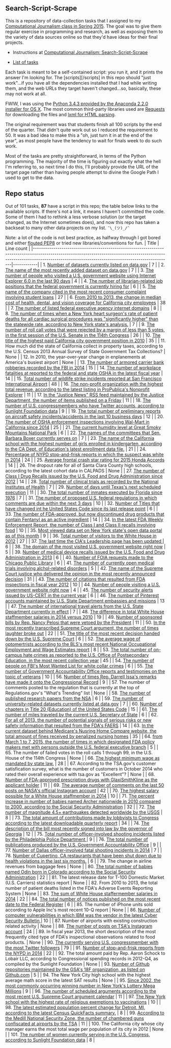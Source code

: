 ## Search-Script-Scrape

This is a repository of data-collection tasks that I assigned to my [Computational Journalism class in Spring 2015](http://www.compjour.org). The goal was to give them regular exercise in programming and research, as well as exposing them to the variety of data sources online so that they'd have ideas for their final projects.

- Instructions at [Computational Journalism: Search-Script-Scrape](http://www.compjour.org/search-script-scrape)

- [List of tasks](https://docs.google.com/spreadsheets/d/1JbY_-g9MkGH78Rta0PnE6D8rG8T-wdKGsMa3kAC3bDs/edit?usp=sharing)

Each task is meant to be a self-contained script: you run it, and it prints the answer I'm looking for. The [scripts][/scripts] in this repo should "just work"...if you have all the dependencies installed that I had while writing them, and the web URLs they target haven't changed...so, basically, these may not work at all.

FWIW, I was using the [Python 3.4.3 provided by the Anaconda 2.2.0 installer for OS X](http://continuum.io/downloads#py34). The most common third-party libraries used are [Requests](http://www.python-requests.org/en/latest/) for downloading the files and [lxml for HTML parsing](http://lxml.de/).

The original requirement was that students finish all 100 scripts by the end of the quarter. That didn't quite work out so I reduced the requirement to 50. It was a bad idea to make this a "oh, just turn it in at the end of the year", as most people have the tendency to wait for finals week to do such work.

Most of the tasks are pretty straightforward, in terms of the Python programming. The majority of the time is figuring out exactly what the hell I'm referring to, so next time I do this, I'll probably provide the URL of the target page rather than having people attempt to divine the Google Path I used to get to the data.

## Repo status

Out of 101 tasks, __87__ have a script in this repo; the table below links to the available scripts. If there's not a link, it means I haven't committed the code. Some of them I had to rethink a less verbose solution (or the target changed, as the Internet sometimes does), and now this repo has taken a backseat to many other data projects on my list. `¯\_(ツ)_/¯` 

Note: a lot of the code is not best practice, as halfway through I got bored and either [flouted PEP8](https://www.python.org/dev/peps/pep-0008/) or tried new libraries/conventions for fun.
|                                                                                                             Title                                                                                                             | Line count |
|-------------------------------------------------------------------------------------------------------------------------------------------------------------------------------------------------------------------------------|------------|
| 1. [Number of datasets currently listed on data.gov](scripts/1.py)                                                                                                                                                            | 7          |
| 2. [The name of the most recently added dataset on data.gov](scripts/2.py)                                                                                                                                                    | 7          |
| 3. [The number of people who visited a U.S. government website using Internet Explorer 6.0 in the last 90 days](scripts/3.py)                                                                                                 | 4          |
| 4. [The number of librarian-related job positions that the federal government is currently hiring for](scripts/4.py)                                                                                                          | 6          |
| 5. [The name of the company cited in the most recent consumer complaint involving student loans](scripts/5.py)                                                                                                                | 27         |
| 6. [From 2010 to 2013, the change in median cost of health, dental, and vision coverage for California city employees](scripts/6.py)                                                                                          | 38         |
| 7. [The number of listed federal executive agency internet domains](scripts/7.py)                                                                                                                                             | 8          |
| 8. [The number of times when a New York heart surgeon's rate of patient deaths for all cardiac surgical procedures was "significantly higher" than the statewide rate, according to New York state's analysis.](scripts/8.py) | 7          |
| 9. [The number of roll call votes that were rejected by a margin of less than 5 votes, in the first session of the U.S. Senate in the 114th Congress](scripts/9.py)                                                           | 26         |
| 10. [The title of the highest paid California city government position in 2010](scripts/10.py)                                                                                                                                | 35         |
| 11. How much did the state of California collect in property taxes, according to the U.S. Census 2013 Annual Survey of State Government Tax Collections?                                                                      | None       |
| 12. In 2010, the year-over-year change in enplanements at America's busiest airport                                                                                                                                           | None       |
| 13. [The number of armored carrier bank robberies recorded by the FBI in 2014](scripts/13.py)                                                                                                                                 | 15         |
| 14. [The number of workplace fatalities at reported to the federal and state OSHA in the latest fiscal year](scripts/14.py)                                                                                                   | 14         |
| 15. [Total number of wildlife strike incidents reported at San Francisco International Airport](scripts/15.py)                                                                                                                | 48         |
| 16. [The non-profit organization with the highest total revenue, according to the latest listing in ProPublica's Nonprofit Explorer](scripts/16.py)                                                                           | 11         |
| 17. [In the "Justice News" RSS feed maintained by the Justice Department, the number of items published on a Friday](scripts/17.py)                                                                                           | 11         |
| 18. [The number of U.S. congressmembers who have Twitter accounts, according to Sunlight Foundation data](scripts/18.py)                                                                                                      | 9          |
| 19. [The total number of preliminary reports on aircraft safety incidents/accidents in the last 10 business days](scripts/19.py)                                                                                              | 12         |
| 20. [The number of OSHA enforcement inspections involving Wal-Mart in California since 2014](scripts/20.py)                                                                                                                   | 25         |
| 21. [The current humidity level at Great Smoky Mountains National Park](scripts/21.py)                                                                                                                                        | 6          |
| 22. [The names of the committees that Sen. Barbara Boxer currently serves on](scripts/22.py)                                                                                                                                  | 7          |
| 23. [The name of the California school with the highest number of girls enrolled in kindergarten, according to the CA Dept. of Education's latest enrollment data file.](scripts/23.py)                                       | 21         |
| 24. [Percentage of NYPD stop-and-frisk reports in which the suspect was white in 2014](scripts/24.py)                                                                                                                         | 24         |
| 25. [Average frontal crash star rating for 2015 Honda Accords](scripts/25.py)                                                                                                                                                 | 14         |
| 26. The dropout rate for all of Santa Clara County high schools, according to the latest cohort data in CALPADS                                                                                                               | None       |
| 27. [The number of Class I Drug Recalls issued by the U.S. Food and Drug Administration since 2012](scripts/27.py)                                                                                                            | 14         |
| 28. [Total number of clinical trials as recorded by the National Institutes of Health](scripts/28.py)                                                                                                                         | 7          |
| 29. [Number of days until Texas's next scheduled execution](scripts/29.py)                                                                                                                                                    | 11         |
| 30. [The total number of inmates executed by Florida since 1976](scripts/30.py)                                                                                                                                               | 7          |
| 31. [The number of proposed U.S. federal regulations in which comments are due within the next 3 days](scripts/31.py)                                                                                                         | 10         |
| 32. [Number of Titles that have changed int he United States Code since its last release point](scripts/32.py)                                                                                                                | 6          |
| 33. [The number of FDA-approved, but now discontinued drug products that contain Fentanyl as an active ingredient](scripts/33.py)                                                                                             | 14         |
| 34. [In the latest FDA Weekly Enforcement Report, the number of Class I and Class II recalls involving food](scripts/34.py)                                                                                                   | 10         |
| 35. [Most viewed data set on New York state's open data portal as of this month](scripts/35.py)                                                                                                                               | 9          |
| 36. [Total number of visitors to the White House in 2012](scripts/36.py)                                                                                                                                                      | 27         |
| 37. [The last time the CIA's Leadership page has been updated ](scripts/37.py)                                                                                                                                                | 6          |
| 38. [The domain of the most visited U.S. government website right now](scripts/38.py)                                                                                                                                         | 5          |
| 39. [Number of medical device recalls issued by the U.S. Food and Drug Administration in 2013](scripts/39.py)                                                                                                                 | 6          |
| 40. [Number of FOIA requests made to the Chicago Public Library](scripts/40.py)                                                                                                                                               | 6          |
| 41. [The number of currently open medical trials involving alchol-related disorders](scripts/41.py)                                                                                                                           | 5          |
| 42. [The name of the Supreme Court justice who delivered the opinion in the most recently announced decision](scripts/42.py)                                                                                                  | 31         |
| 43. [The number of citations that resulted from FDA inspections in fiscal year 2012](scripts/43.py)                                                                                                                           | 10         |
| 44. [Number of people visiting a U.S. government website right now](scripts/44.py)                                                                                                                                            | 4          |
| 45. [The number of security alerts issued by US-CERT in the current year](scripts/45.py)                                                                                                                                      | 6          |
| 46. [The number of Pinterest accounts maintained by U.S. State Department embassies and missions](scripts/46.py)                                                                                                              | 13         |
| 47. [The number of international travel alerts from the U.S. State Department currently in effect](scripts/47.py)                                                                                                             | 7          |
| 48. [The difference in total White House staffmember salaries in 2014 versus 2010](scripts/48.py)                                                                                                                             | 19         |
| 49. [Number of sponsored bills by Rep. Nancy Pelosi that were vetoed by the President](scripts/49.py)                                                                                                                         | 11         |
| 50. [In the most recently transcribed Supreme Court argument, the number of times laughter broke out](scripts/50.py)                                                                                                          | 22         |
| 51. [The title of the most recent decision handed down by the U.S. Supreme Court](scripts/51.py)                                                                                                                              | 6          |
| 52. [The average wage of optomertrists according to the BLS's most recent National Occupational Employment and Wage Estimates report](scripts/52.py)                                                                          | 8          |
| 53. [The total number of on-campus hate crimes as reported to the U.S. Office of Postsecondary Education, in the most recent collection year](scripts/53.py)                                                                  | 45         |
| 54. [The number of people on FBI's Most Wanted List for white collar crimes](scripts/54.py)                                                                                                                                   | 6          |
| 55. [The number of Government Accountability Office reports and testimonies on the topic of veterans](scripts/55.py)                                                                                                          | 10         |
| 56. [Number of times Rep. Darrell Issa's remarks have made it onto the Congressional Record](scripts/56.py)                                                                                                                   | 9          |
| 57. The number of comments posted to the regulation that is currently at the top of Regulations.gov's "What's Trending" list                                                                                                  | None       |
| 58. [The number of published research papers from the NSA](scripts/58.py)                                                                                                                                                     | 6          |
| 59. [The number of university-related datasets currently listed at data.gov](scripts/59.py)                                                                                                                                   | 7          |
| 60. [Number of chapters in Title 20 (Education) of the United States Code](scripts/60.py)                                                                                                                                     | 15         |
| 61. [The number of miles traveled by the current U.S. Secretary of State](scripts/61.py)                                                                                                                                      | 6          |
| 62. [For all of 2013, the number of potential signals of serious risks or new safety information that resulted from the FDA's FAERS](scripts/62.py)                                                                           | 14         |
| 63. [In the current dataset behind Medicare's Nusring Home Compare website, the total amount of fines received by penalized nursing homes](scripts/63.py)                                                                     | 35         |
| 64. [from March 1 to 7, 2015, the number of times in which designated FDA policy makers met with persons outside the U.S. federal executive branch](scripts/64.py)                                                            | 5          |
| 65. The number of failed votes in the roll calls 1 through 99, in the U.S. House of the 114th Congress                                                                                                                        | None       |
| 66. [The highest minimum wage as mandated by state law.](scripts/66.py)                                                                                                                                                       | 28         |
| 67. According to the TSA.gov's customer satisfication survey, what is the number of customers in October 2014 who rated their overall experience with tsa.gov as "Excellent"?                                                 | None       |
| 68. [Number of FDA-approved prescription drugs with GlaxiSmithKline as the applicant holder](scripts/68.py)                                                                                                                   | 11         |
| 69. [The average number of comments on the last 50 posts on NASA's official Instagram account](scripts/69.py)                                                                                                                 | 42         |
| 70. [The highest salary possible for a White House staffmember in 2014](scripts/70.py)                                                                                                                                        | 10         |
| 71. [The percent increase in number of babies named Archer nationwide in 2010 compared to 2000, according to the Social Security Administration](scripts/71.py)                                                               | 32         |
| 72. [The number of magnitude 4.5+ earthquakes detected worldwide by the USGS](scripts/72.py)                                                                                                                                  | 8          |
| 73. [The total amount of contributions made by lobbyists to Congress according to the latest downloadable quarterly report](scripts/73.py)                                                                                    | 34         |
| 74. [The description of the bill most recently signed into law by the governor of Georgia](scripts/74.py)                                                                                                                     | 12         |
| 75. [Total number of officer-involved shooting incidents listed by the Philadelphia Police Department ](scripts/75.py)                                                                                                        | 9          |
| 76. [The total number of publications produced by the U.S. Government Accountability Office](scripts/76.py)                                                                                                                   | 9          |
| 77. [Number of Dallas officer-involved fatal shooting incidents in 2014](scripts/77.py)                                                                                                                                       | 7          |
| 78. [Number of Cupertino, CA restaurants that have been shut down due to health violations in the last six months.](scripts/78.py)                                                                                            | 6          |
| 79. The change in airline revenues from baggage fees                                                                                                                                                                          | None       |
| 80. [The total number of babies named Odin born in Colorado according to the Social Security Administration](scripts/80.py)                                                                                                   | 22         |
| 81. The latest release date for T-100 Domestic Market (U.S. Carriers) statistics report                                                                                                                                       | None       |
| 82. From 2010 to 2013, the total number of patient deaths listed in the FDA's Adverse Events Reporting System                                                                                                                 | None       |
| 83. [The sum of White House staffermember salaries in 2014](scripts/83.py)                                                                                                                                                    | 22         |
| 84. [The total number of notices published on the most recent date to the Federal Register](scripts/84.py)                                                                                                                    | 6          |
| 85. The number of iPhone units sold according to Apple Inc's most recent 10-Q report                                                                                                                                          | None       |
| 86. [Number of computer vulnerabilities in which IBM was the vendor in the latest Cyber Security Bulletin ](scripts/86.py)                                                                                                    | 10         |
| 87. Number of airports with existing construction related activity                                                                                                                                                            | None       |
| 88. [The number of posts on TSA's Instagram account](scripts/88.py)                                                                                                                                                           | 24         |
| 89. In fiscal year 2013, the short description of the most frequently cited type of FDA's inspectional observations related to food products.                                                                                 | None       |
| 90. [The currently serving U.S. congressmember with the most Twitter followers](scripts/90.py)                                                                                                                                | 79         |
| 91. [Number of stop-and-frisk reports from the NYPD in 2014](scripts/91.py)                                                                                                                                                   | 22         |
| 92. The total amount paid by Rep. Aaron Schock to Lobair LLC, according to Congressional spending records in 2012-Q4, as compiled by the Sunlight Foundation                                                                  | None       |
| 93. [Number of Github repositories maintained by the GSA's 18F organization, as listed on Github.com](scripts/93.py)                                                                                                          | 5          |
| 94. The New York City high school with the highest average math score in the latest SAT results                                                                                                                               | None       |
| 95. [Since 2002, the most commonly occurring winning number in New York's Lottery Mega Millions](scripts/95.py)                                                                                                               | 9          |
| 96. [The number of scheduled arguments according to the most recent U.S. Supreme Court argument calendar](scripts/96.py)                                                                                                      | 11         |
| 97. [The New York school with the highest rate of religious exemptions to vaccinations](scripts/97.py)                                                                                                                        | 10         |
| 98. [The latest estimated population percent change for Detroit, MI, according to the latest Census QuickFacts summary.](scripts/98.py)                                                                                       | 8          |
| 99. [According to the Medill National Security Zone, the number of chambered guns confiscated at airports by the TSA](scripts/99.py)                                                                                          | 11         |
| 100. The California city whose city manager earns the most total wage per population of its city in 2012                                                                                                                      | None       |
| 101. [The number of women currently serving in the U.S. Congress, according to Sunlight Foundation data](scripts/101.py)                                                                                                      | 8          |
